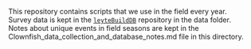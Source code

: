 This repository contains scripts that we use in the field every year.  
Survey data is kept in the [`leyteBuildDB`](https://github.com/pinskylab/leyteBuildDB) repository in the data folder.  
Notes about unique events in field seasons are kept in the Clownfish_data_collection_and_database_notes.md file in this directory.
